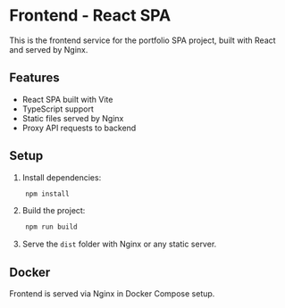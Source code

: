 # Frontend - React SPA

This is the frontend service for the portfolio SPA project, built with React and served by Nginx.

## Features

- React SPA built with Vite
- TypeScript support
- Static files served by Nginx
- Proxy API requests to backend

## Setup

1. Install dependencies:

```bash
    npm install
```

2. Build the project:

```bash
    npm run build
```

3. Serve the `dist` folder with Nginx or any static server.

## Docker

Frontend is served via Nginx in Docker Compose setup.